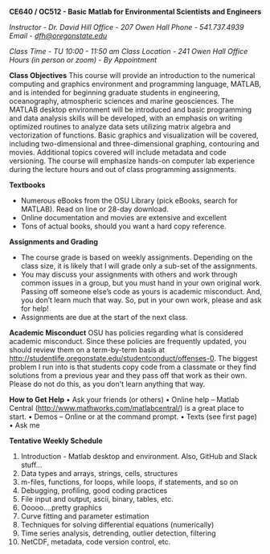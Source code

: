 **CE640 / OC512 - Basic Matlab for Environmental Scientists and Engineers**

*Instructor - Dr. David Hill*
*Office - 207 Owen Hall*
*Phone - 541.737.4939*
*Email - dfh@oregonstate.edu*

*Class Time - TU 10:00 - 11:50 am*
*Class Location - 241 Owen Hall*
*Office Hours (in person or zoom) - By Appointment*

**Class Objectives**
This course will provide an introduction to the numerical computing and graphics environment and programming language, MATLAB, and is intended for beginning graduate students in engineering, oceanography, atmospheric sciences and marine geosciences.  The MATLAB desktop environment will be introduced and basic programming and data analysis skills will be developed, with an emphasis on writing optimized routines to analyze data sets utilizing matrix algebra and vectorization of functions.  Basic graphics and visualization will be covered, including two-dimensional and three-dimensional graphing, contouring and movies. Additional topics covered will include metadata and code versioning. The course will emphasize hands-on computer lab experience during the lecture hours and out of class programming assignments. 

**Textbooks**
* Numerous eBooks from the OSU Library (pick eBooks, search for MATLAB). Read on line or 28-day download.
* Online documentation and movies are extensive and excellent
* Tons of actual books, should you want a hard copy reference. 

**Assignments and Grading**
* The course grade is based on weekly assignments. Depending on the class size, it is likely that I will grade only a sub-set of the assignments.
* You may discuss your assignments with others and work through common issues in a group, but you must hand in your own original work. Passing off someone else’s code as yours is academic misconduct. And, you don’t learn much that way. So, put in your own work, please and ask for help!
* Assignments are due at the start of the next class. 

**Academic Misconduct**
OSU has policies regarding what is considered academic misconduct. Since these policies are frequently updated, you should review them on a term-by-term basis at http://studentlife.oregonstate.edu/studentconduct/offenses-0. The biggest problem I run into is that students copy code from a classmate or they find solutions from a previous year and they pass off that work as their own. Please do not do this, as you don't learn anything that way.

**How to Get Help**
•	Ask your friends (or others)
•	Online help – Matlab Central (http://www.mathworks.com/matlabcentral/) is a great place to start.
•	Demos – Online or at the command prompt.
•	Texts (see first page)
•	Ask me

**Tentative Weekly Schedule**
1. Introduction - Matlab desktop and environment. Also, GitHub and Slack stuff...
2. Data types and arrays, strings, cells, structures
3. m-files, functions, for loops, while loops, if statements, and so on
4. Debugging, profiling, good coding practices
5. File input and output, ascii, binary, tables, etc.
6. Ooooo....pretty graphics
7. Curve fitting and parameter estimation
8. Techniques for solving differential equations (numerically)
9. Time series analysis, detrending, outlier detection, filtering
10. NetCDF, metadata, code version control, etc.
